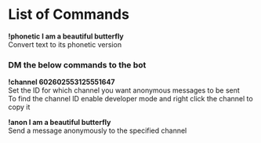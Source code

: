 # List of Commands

<b>!phonetic I am a beautiful butterfly</b><br>
Convert text to its phonetic version

<h3>DM the below commands to the bot</h3>

<b>!channel 602602553125551647</b><br>
Set the ID for which channel you want anonymous messages to be sent
<br>To find the channel ID enable developer mode and right click the channel to copy it

<b>!anon I am a beautiful butterfly</b><br>
Send a message anonymously to the specified channel
